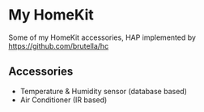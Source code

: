 # My HomeKit
Some of my HomeKit accessories, HAP implemented by https://github.com/brutella/hc

## Accessories
 - Temperature & Humidity sensor (database based)
 - Air Conditioner (IR based)